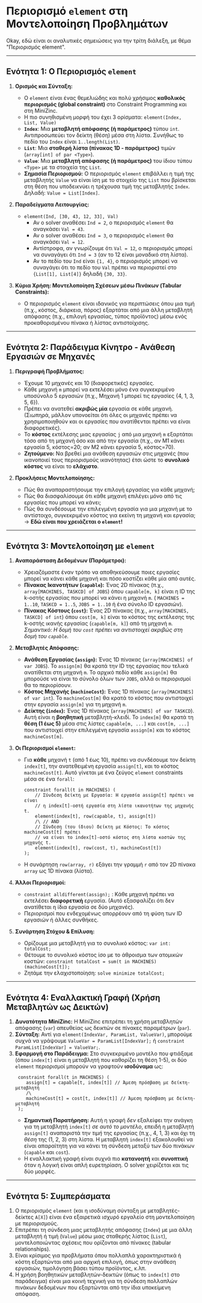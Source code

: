 # Περιορισμό `element` στη Μοντελοποίηση Προβλημάτων

Okay, εδώ είναι οι αναλυτικές σημειώσεις για την τρίτη διάλεξη, με θέμα "Περιορισμός element".

---

## **Ενότητα 1: Ο Περιορισμός `element`**

1.  **Ορισμός και Σύνταξη:**
    *   Ο `element` είναι ένας θεμελιώδης και πολύ χρήσιμος **καθολικός περιορισμός (global constraint)** στο Constraint Programming και στη MiniZinc.
    *   Η πιο συνηθισμένη μορφή του έχει 3 ορίσματα:
        `element(Index, List, Value)`
    *   **`Index`**: Μια **μεταβλητή απόφασης (ή παράμετρος)** τύπου `int`. Αντιπροσωπεύει τον δείκτη (θέση) μέσα στη λίστα. Συνήθως το πεδίο του `Index` είναι `1..length(List)`.
    *   **`List`**: Μια **σταθερή λίστα (πίνακας 1D - παράμετρος)** τιμών (`array[int] of par <Type>`).
    *   **`Value`**: Μια **μεταβλητή απόφασης (ή παράμετρος)** του ίδιου τύπου `<Type>` με τα στοιχεία της `List`.
    *   **Σημασία Περιορισμού:** Ο περιορισμός `element` επιβάλλει η τιμή της μεταβλητής `Value` να είναι ίση με το στοιχείο της `List` που βρίσκεται στη θέση που υποδεικνύει η τρέχουσα τιμή της μεταβλητής `Index`. Δηλαδή: `Value = List[Index]`.

2.  **Παραδείγματα Λειτουργίας:**
    *   `element(Ind, [30, 43, 12, 33], Val)`
        *   Αν ο solver αναθέσει `Ind = 2`, ο περιορισμός `element` θα αναγκάσει `Val = 43`.
        *   Αν ο solver αναθέσει `Ind = 3`, ο περιορισμός `element` θα αναγκάσει `Val = 12`.
        *   Αντίστροφα, αν γνωρίζουμε ότι `Val = 12`, ο περιορισμός μπορεί να συναγάγει ότι `Ind = 3` (αν το 12 είναι μοναδικό στη λίστα).
        *   Αν το πεδίο του `Ind` είναι `{1, 4}`, ο περιορισμός μπορεί να συναγάγει ότι το πεδίο του `Val` πρέπει να περιοριστεί στο `{List[1], List[4]}` δηλαδή `{30, 33}`.

3.  **Κύρια Χρήση: Μοντελοποίηση Σχέσεων μέσω Πινάκων (Tabular Constraints):**
    *   Ο περιορισμός `element` είναι ιδανικός για περιπτώσεις όπου μια τιμή (π.χ., κόστος, διάρκεια, πόρος) εξαρτάται από μια άλλη μεταβλητή απόφασης (π.χ., επιλογή εργασίας, τύπος προϊόντος) μέσω ενός προκαθορισμένου πίνακα ή λίστας αντιστοίχισης.

---

## **Ενότητα 2: Παράδειγμα Κίνητρο - Ανάθεση Εργασιών σε Μηχανές**

1.  **Περιγραφή Προβλήματος:**
    *   Έχουμε 10 μηχανές και 10 (διαφορετικές) εργασίες.
    *   Κάθε μηχανή `m` μπορεί να εκτελέσει μόνο ένα συγκεκριμένο υποσύνολο 5 εργασιών (π.χ., Μηχανή 1 μπορεί τις εργασίες {4, 1, 3, 5, 6}).
    *   Πρέπει να ανατεθεί **ακριβώς μία** εργασία σε κάθε μηχανή. (Σιωπηρά, μάλλον υπονοείται ότι όλες οι μηχανές πρέπει να χρησιμοποιηθούν και οι εργασίες που ανατίθενται πρέπει να είναι διαφορετικές).
    *   Το **κόστος** εκτέλεσης μιας εργασίας `j` από μια μηχανή `m` εξαρτάται τόσο από τη μηχανή όσο και από την εργασία (π.χ., αν Μ1 κάνει εργασία 5, κόστος=20; αν Μ2 κάνει εργασία 5, κόστος=70).
    *   **Ζητούμενο:** Να βρεθεί μια ανάθεση εργασιών στις μηχανές (που ικανοποιεί τους περιορισμούς ικανότητας) έτσι ώστε το **συνολικό κόστος** να είναι το **ελάχιστο**.

2.  **Προκλήσεις Μοντελοποίησης:**
    *   Πώς θα αναπαραστήσουμε την επιλογή εργασίας για κάθε μηχανή;
    *   Πώς θα διασφαλίσουμε ότι κάθε μηχανή επιλέγει μόνο από τις εργασίες που μπορεί να κάνει;
    *   Πώς θα συνδέσουμε την επιλεγμένη εργασία για μια μηχανή με το αντίστοιχο, συγκεκριμένο κόστος για εκείνη τη μηχανή και εργασία; -> **Εδώ είναι που χρειάζεται ο `element`!**

---

## **Ενότητα 3: Μοντελοποίηση με `element`**

1.  **Αναπαράσταση Δεδομένων (Παράμετροι):**
    *   Χρειαζόμαστε έναν τρόπο να αποθηκεύσουμε ποιες εργασίες μπορεί να κάνει κάθε μηχανή και πόσο κοστίζει κάθε μία από αυτές.
    *   **Πίνακας Ικανοτήτων (`capable`):** Ένας 2D πίνακας (π.χ., `array[MACHINES, TASKCD] of JOBS`) όπου `capable[m, k]` είναι η ID της k-οστής εργασίας που μπορεί να κάνει η μηχανή `m`. ( `MACHINES = 1..10`, `TASKCD = 1..5`, `JOBS = 1..10` ή ένα σύνολο ID εργασιών).
    *   **Πίνακας Κόστους (`cost`):** Ένας 2D πίνακας (π.χ., `array[MACHINES, TASKCD] of int`) όπου `cost[m, k]` είναι το κόστος της εκτέλεσης της k-οστής ικανής εργασίας (`capable[m, k]`) από τη μηχανή `m`. *Σημαντικό: Η δομή του `cost` πρέπει να αντιστοιχεί ακριβώς στη δομή του `capable`.*

2.  **Μεταβλητές Απόφασης:**
    *   **Ανάθεση Εργασίας (`assign`):** Ένας 1D πίνακας (`array[MACHINES] of var JOBS`). Το `assign[m]` θα κρατά την ID της εργασίας που τελικά ανατίθεται στη μηχανή `m`. Το αρχικό πεδίο κάθε `assign[m]` θα μπορούσε να είναι το σύνολο όλων των `JOBS`, αλλά οι περιορισμοί θα το περιορίσουν.
    *   **Κόστος Μηχανής (`machineCost`):** Ένας 1D πίνακας (`array[MACHINES] of var int`). Το `machineCost[m]` θα κρατά το κόστος που αντιστοιχεί στην εργασία `assign[m]` για τη μηχανή `m`.
    *   **Δείκτης (`index`):** Ένας 1D πίνακας (`array[MACHINES] of var TASKCD`). Αυτή είναι η **βοηθητική** μεταβλητή-κλειδί. Το `index[m]` θα κρατά τη **θέση (1 έως 5)** μέσα στις λίστες `capable[m, ...]` και `cost[m, ...]` που αντιστοιχεί στην επιλεγμένη εργασία `assign[m]` και το κόστος `machineCost[m]`.

3.  **Οι Περιορισμοί `element`:**
    *   Για **κάθε** μηχανή `t` (από 1 έως 10), πρέπει να συνδέσουμε τον δείκτη `index[t]`, την ανατεθειμένη εργασία `assign[t]`, και το κόστος `machineCost[t]`. Αυτό γίνεται με ένα ζεύγος `element` constraints μέσα σε ένα `forall`:
        ```minizinc
        constraint forall(t in MACHINES) (
            // Σύνδεση δείκτη με Εργασία: Η εργασία assign[t] πρέπει να είναι
            // η index[t]-οστή εργασία στη λίστα ικανοτήτων της μηχανής t.
            element(index[t], row(capable, t), assign[t])
            /\ // AND
            // Σύνδεση (του ίδιου) δείκτη με Κόστος: Το κόστος machineCost[t] πρέπει
            // να είναι το index[t]-οστό κόστος στη λίστα κοστών της μηχανής t.
            element(index[t], row(cost, t), machineCost[t])
        );
        ```
    *   Η συνάρτηση `row(array, r)` εξάγει την γραμμή `r` από τον 2D πίνακα `array` ως 1D πίνακα (λίστα).

4.  **Άλλοι Περιορισμοί:**
    *   `constraint alldifferent(assign);` : Κάθε μηχανή πρέπει να εκτελέσει **διαφορετική** εργασία. (Αυτό εξασφαλίζει ότι δεν ανατίθεται η ίδια εργασία σε δύο μηχανές).
    *   Περιορισμοί που ενδεχομένως απορρέουν από τη φύση των ID εργασιών ή άλλες συνθήκες.

5.  **Συνάρτηση Στόχου & Επίλυση:**
    *   Ορίζουμε μια μεταβλητή για το συνολικό κόστος: `var int: totalCost;`
    *   Θέτουμε το συνολικό κόστος ίσο με το άθροισμα των ατομικών κοστών:
        `constraint totalCost = sum(t in MACHINES) (machineCost[t]);`
    *   Ζητάμε την ελαχιστοποίηση: `solve minimize totalCost;`

---

## **Ενότητα 4: Εναλλακτική Γραφή (Χρήση Μεταβλητών ως Δεικτών)**

1.  **Δυνατότητα MiniZinc:** Η MiniZinc επιτρέπει τη χρήση μεταβλητών απόφασης (`var`) απευθείας ως δεικτών σε πίνακες παραμέτρων (`par`).
2.  **Σύνταξη:** Αντί για `element(IndexVar, ParamList, ValueVar)`, μπορούμε συχνά να γράψουμε `ValueVar = ParamList[IndexVar];` ή `constraint ParamList[IndexVar] = ValueVar;`.
3.  **Εφαρμογή στο Παράδειγμα:** Στο συγκεκριμένο μοντέλο που φτιάξαμε (όπου `index[t]` είναι η μεταβλητή που καθορίζει τη θέση 1-5), οι δύο `element` περιορισμοί μπορούν να γραφτούν **ισοδύναμα** ως:
    ```minizinc
     constraint forall(t in MACHINES) (
        assign[t] = capable[t, index[t]] // Άμεση πρόσβαση με δείκτη-μεταβλητή
        /\
        machineCost[t] = cost[t, index[t]] // Άμεση πρόσβαση με δείκτη-μεταβλητή
     );
    ```
    *   **Σημαντική Παρατήρηση:** Αυτή η γραφή *δεν* εξαλείφει την ανάγκη για τη μεταβλητή `index[t]` *σε αυτό το μοντέλο*, επειδή η μεταβλητή `assign[t]` αναπαριστά την *τιμή* της εργασίας (π.χ., 4, 1, 3) και όχι τη *θέση* της (1, 2, 3) στη λίστα. Η μεταβλητή `index[t]` εξακολουθεί να είναι απαραίτητη για να κάνει τη σύνδεση μεταξύ των δύο πινάκων (`capable` και `cost`).
    *   Η εναλλακτική γραφή είναι συχνά πιο **κατανοητή** και **συνοπτική** όταν η λογική είναι απλή ευρετηρίαση. Ο solver χειρίζεται και τις δύο μορφές.

---

## **Ενότητα 5: Συμπεράσματα**

1.  Ο περιορισμός `element` (και η ισοδύναμη σύνταξη με μεταβλητές-δείκτες `A[X]`) είναι ένα εξαιρετικά ισχυρό εργαλείο στη μοντελοποίηση με περιορισμούς.
2.  Επιτρέπει τη σύνδεση μιας μεταβλητής απόφασης (`Index`) με μια άλλη μεταβλητή ή τιμή (`Value`) μέσω μιας σταθερής λίστας (`List`), μοντελοποιώντας σχέσεις που ορίζονται από πίνακες (tabular relationships).
3.  Είναι κρίσιμος για προβλήματα όπου πολλαπλά χαρακτηριστικά ή κόστη εξαρτώνται από μια αρχική επιλογή, όπως στην ανάθεση εργασιών, τιμολόγηση βάσει τύπου προϊόντος, κ.λπ.
4.  Η χρήση βοηθητικών μεταβλητών-δεικτών (όπως το `index[t]` στο παράδειγμα) είναι μια κοινή τεχνική για τη σύνδεση πολλαπλών πινάκων δεδομένων που εξαρτώνται από την ίδια υποκείμενη απόφαση.
